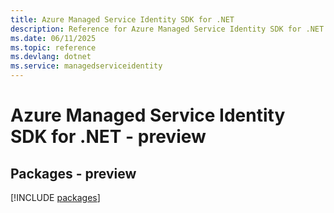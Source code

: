 ```yaml
---
title: Azure Managed Service Identity SDK for .NET
description: Reference for Azure Managed Service Identity SDK for .NET
ms.date: 06/11/2025
ms.topic: reference
ms.devlang: dotnet
ms.service: managedserviceidentity
---
```

# Azure Managed Service Identity SDK for .NET - preview
## Packages - preview
[!INCLUDE [packages](managed-service-identity-index.md)]